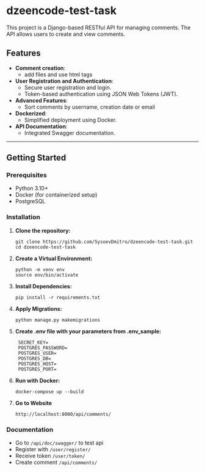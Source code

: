 # dzeencode-test-task


This project is a Django-based RESTful API for managing comments. The API allows users to create and view comments.

## Features

- **Comment creation**:
  - add files and use html tags
- **User Registration and Authentication**:
  - Secure user registration and login.
  - Token-based authentication using JSON Web Tokens (JWT).
- **Advanced Features**:
  - Sort comments by username, creation date or email
- **Dockerized**:
  - Simplified deployment using Docker.
- **API Documentation**:
  - Integrated Swagger documentation.

---

## Getting Started

### Prerequisites
- Python 3.10+
- Docker (for containerized setup)
- PostgreSQL

### Installation

1. **Clone the repository:**
   ```
   git clone https://github.com/SysoevDmitro/dzeencode-test-task.git
   cd dzeencode-test-task
   ```
2. **Create a Virtual Environment:**
   ```
   python -m venv env
   source env/bin/activate
   ```
3. **Install Dependencies:**
   ```
   pip install -r requirements.txt
   ```
4. **Apply Migrations:**
   ```
   python manage.py makemigrations
   ```
5. **Create .env file with your parameters from .env_sample:**
   ```
    SECRET_KEY=
    POSTGRES_PASSWORD=
    POSTGRES_USER=
    POSTGRES_DB=
    POSTGRES_HOST=
    POSTGRES_PORT=

   ```

6. **Run with Docker:**
   ```
   docker-compose up --build
   ```
7. **Go to Website**
   ```
   http://localhost:8000/api/comments/ 
   ```

### Documentation
- Go to `/api/doc/swagger/` to test api
- Register with `/user/register/`
- Receive token `/user/token/`
- Create comment `/api/comments/`
